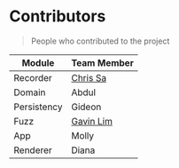 # Contributors

> People who contributed to the project

| Module      | Team Member                              |
|-------------|------------------------------------------|
| Recorder    | [Chris Sa](https://github.com/JJeeff248) |
| Domain      | Abdul                                    |
| Persistency | Gideon                                   |
| Fuzz        | [Gavin Lim](https://github.com/Twetny)   |
| App         | Molly                                    |
| Renderer    | Diana                                    |
